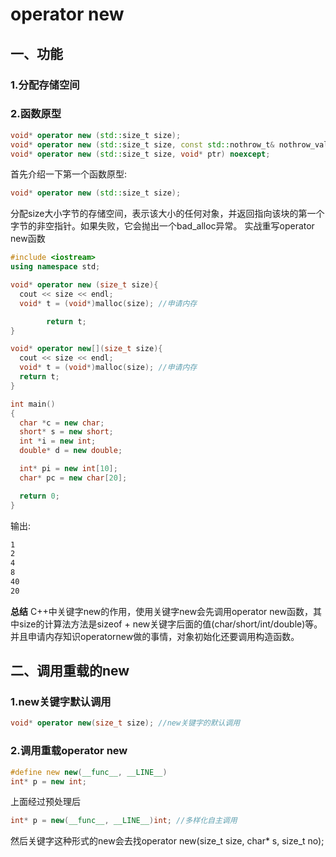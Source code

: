 # operator new
## 一、功能
### 1.分配存储空间
### 2.函数原型
```cpp
void* operator new (std::size_t size);
void* operator new (std::size_t size, const std::nothrow_t& nothrow_value) noexcept;
void* operator new (std::size_t size, void* ptr) noexcept;
```

首先介绍一下第一个函数原型:
```cpp
void* operator new (std::size_t size);
```
分配size大小字节的存储空间，表示该大小的任何对象，并返回指向该块的第一个字节的非空指针。如果失败，它会抛出一个bad_alloc异常。
实战重写operator new函数
```cpp
#include <iostream>
using namespace std;

void* operator new (size_t size){
  cout << size << endl;
  void* t = (void*)malloc(size); //申请内存

        return t;
}

void* operator new[](size_t size){
  cout << size << endl;
  void* t = (void*)malloc(size); //申请内存
  return t;
}

int main()
{
  char *c = new char;
  short* s = new short;
  int *i = new int;
  double* d = new double;

  int* pi = new int[10];
  char* pc = new char[20];

  return 0;
}

```

输出:
```bash
1
2
4
8
40
20

```

**总结** C++中关键字new的作用，使用关键字new会先调用operator new函数，其中size的计算法方法是sizeof + new关键字后面的值(char/short/int/double)等。并且申请内存知识operatornew做的事情，对象初始化还要调用构造函数。

## 二、调用重载的new
### 1.new关键字默认调用
```cpp
void* operator new(size_t size); //new关键字的默认调用
```
### 2.调用重载operator new
```cpp
#define new new(__func__, __LINE__)
int* p = new int;
```
上面经过预处理后
```cpp
int* p = new(__func__, __LINE__)int; //多样化自主调用
```
然后关键字这种形式的new会去找operator new(size_t size, char* s, size_t no);
